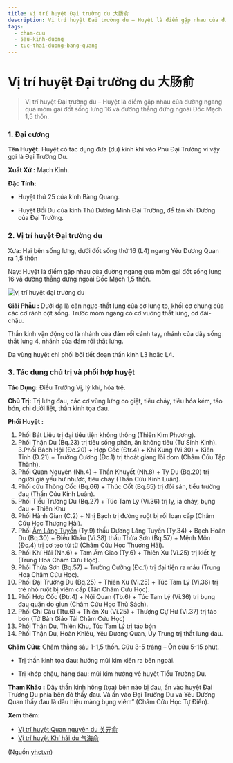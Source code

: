 ```yaml
---
title: Vị trí huyệt Đại trường du 大肠俞
description: Vị trí huyệt Đại trường du – Huyệt là điểm gặp nhau của đường ngang qua mỏm gai đốt sống lưng 16 và đường thẳng đứng ngoài Đốc Mạch 1,5 thốn.
tags:
  - cham-cuu
  - sau-kinh-duong
  - tuc-thai-duong-bang-quang
---
```


# Vị trí huyệt Đại trường du 大肠俞 

> Vị trí huyệt Đại trường du – Huyệt là điểm gặp nhau của đường ngang qua mỏm gai đốt sống lưng 16 và đường thẳng đứng ngoài Đốc Mạch 1,5 thốn.

### 1. Đại cương

**Tên Huyệt:** Huyệt có tác dụng đưa (du) kinh khí vào Phủ Đại Trường vì vậy gọi là Đại Trường Du.

**Xuất Xứ :** Mạch Kinh.

**Đặc Tính:**

+ Huyệt thứ 25 của kinh Bàng Quang.

+ Huyệt Bối Du của kinh Thủ Dương Minh Đại Trường, để tán khí Dương của Đại Trường.

### 2. Vị trí huyệt Đại trường du

Xưa: Hai bên sống lưng, dưới đốt sống thứ 16 (L4) ngang Yêu Dương Quan ra 1,5 thốn

Nay: Huyệt là điểm gặp nhau của đường ngang qua mỏm gai đốt sống lưng 16 và đường thẳng đứng ngoài Đốc Mạch 1,5 thốn.

![vị trí huyệt đại trường du](/imgs/yhctvn/vi-tri-huyet-dai-truongf-du-300x169.jpg)

**Giải Phẫu :** Dưới da là cân ngực-thắt lưng của cơ lưng to, khối cơ chung của các cơ rãnh cột sống. Trước mỏm ngang có cơ vuông thắt lưng, cơ đái-chậu.

Thần kinh vận động cơ là nhánh của đám rối cánh tay, nhánh của dây sống thắt lưng 4, nhánh của đám rối thắt lưng.

Da vùng huyệt chi phối bởi tiết đoạn thần kinh L3 hoặc L4.

### 3. Tác dụng chủ trị và phối hợp huyệt

**Tác Dụng:** Điều Trường Vị, lý khí, hóa trệ.

**Chủ Trị:** Trị lưng đau, các cơ vùng lưng co giật, tiêu chảy, tiêu hóa kém, táo bón, chi dưới liệt, thần kinh tọa đau.

**Phối Huyệt :**

1. Phối Bát Liêu trị đại tiểu tiện không thông (Thiên Kim Phương).
2. Phối Thận Du (Bq.23) trị tiêu sống phân, ăn không tiêu (Tư Sinh Kinh). 3.Phối Bách Hội (Đc.20) + Hợp Cốc (Đtr.4) + Khí Xung (Vi.30) + Kiên Tỉnh (Đ.21) + Trường Cường (Đc.1) trị thoát giang lòi dom (Châm Cứu Tập Thành).
3. Phối Quan Nguyên (Nh.4) + Thần Khuyết (Nh.8) + Tỳ Du (Bq.20) trị người già yếu hư nhược, tiêu chảy (Thần Cứu Kinh Luân).
4. Phối cứu Thông Cốc (Bq.66) + Thúc Cốt (Bq.65) trị đồi sán, tiểu trường đau (Thần Cứu Kinh Luân).
5. Phối Tiểu Trường Du (Bq.27) + Túc Tam Lý (Vi.36) trị lỵ, ỉa chảy, bụng đau + Thiên Khu
6. Phối Hành Gian (C.2) + Nhị Bạch trị đường ruột bị rối loạn cấp (Châm Cứu Học Thượng Hải).
7. Phối [Âm Lăng Tuyền](/yhctvn/vi-tri-huyet-am-lang-tuyen-%e9%98%b4%e9%99%b5%e6%b3%89/) (Ty.9) thấu Dương Lăng Tuyền (Ty.34) + Bạch Hoàn Du (Bq.30) + Điều Khẩu (Vi.38) thấu Thừa Sơn (Bq.57) + Mệnh Môn (Đc.4) trị cơ teo từ từ (Châm Cứu Học Thượng Hải).
8. Phối Khí Hải (Nh.6) + Tam Âm Giao (Ty.6) + Thiên Xu (Vi.25) trị kiết lỵ (Trung Hoa Châm Cứu Học).
9. Phối Thừa Sơn (Bq.57) + Trường Cường (Đc.1) trị đại tiện ra máu (Trung Hoa Châm Cứu Học).
10. Phối Đại Trường Du (Bq.25) + Thiên Xu (Vi.25) + Túc Tam Lý (Vi.36) trị trẻ nhỏ ruột bị viêm cấp (Tân Châm Cứu Học).
11. Phối Hợp Cốc (Đtr.4) + Nội Quan (Tb.6) + Túc Tam Lý (Vi.36) trị bụng đau quặn do giun (Châm Cứu Học Thủ Sách).
12. Phối Chi Câu (Ttu.6) + Thiên Xu (Vi.25) + Thượng Cự Hư (Vi.37) trị táo bón (Tứ Bản Giáo Tài Châm Cứu Học)
13. Phối Thận Du, Thiên Khu, Túc Tam Lý trị táo bón
14. Phối Thận Du, Hoàn Khiêu, Yêu Dương Quan, Ủy Trung trị thắt lưng đau.

**Châm Cứu**: Châm thẳng sâu 1-1,5 thốn. Cứu 3-5 tráng – Ôn cứu 5-15 phút.

+ Trị thần kinh tọa đau: hướng mũi kim xiên ra bên ngoài.

+ Trị khớp chậu, háng đau: mũi kim hướng về huyệt Tiểu Trường Du.

**Tham Khảo :** Dây thần kinh hông (tọa) bên nào bị đau, ấn vào huyệt Đại Trường Du phía bên đó thấy đau. Và ấn vào Đại Trường Du và Yêu Dương Quan thấy đau là dấu hiệu màng bụng viêm” (Châm Cứu Học Tự Điển).

**Xem thêm:**

* [Vị trí huyệt Quan nguyên du 关元俞](/yhctvn/vi-tri-huyet-quan-nguyen-du-%e5%85%b3%e5%85%83%e4%bf%9e/)
* [Vị trí huyệt Khí hải du 气海俞](/yhctvn/vi-tri-huyet-khi-hai-du-%e6%b0%94%e6%b5%b7%e4%bf%9e/)

(Nguồn <a href="https://yhctvn.com/vi-tri-huyet-dai-truong-du-大肠俞/" target="_blank">yhctvn</a>)
